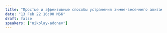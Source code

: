 ```yaml
---
title: "Простые и эффективные способы устранения зимне-весеннего авитаминоза"
date: "13 Feb 22 16:00 MSK"
draft: false
speakers: ["nikolay-adonev"]
---
```

